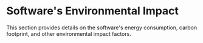 # Software's Environmental Impact
This section provides details on the software's energy consumption, carbon footprint, and other environmental impact factors.
